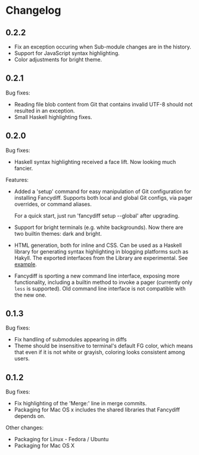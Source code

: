 # Changelog

## 0.2.2

- Fix an exception occuring when Sub-module changes are in the history.
- Support for JavaScript syntax highlighting.
- Color adjustments for bright theme.

## 0.2.1

Bug fixes:

- Reading file blob content from Git that contains invalid UTF-8
  should not resulted in an exception.
- Small Haskell highlighting fixes.

## 0.2.0

Bug fixes:

- Haskell syntax highlighting received a face lift. Now looking
  much fancier.

Features:

- Added a 'setup' command for easy manipulation of Git configuration
  for installing Fancydiff. Supports both local and global Git configs, 
  via pager overrides, or command aliases.

  For a quick start, just run 'fancydiff setup --global' after 
  upgrading.

- Support for bright terminals (e.g. white backgrounds). Now there are 
  two builtin themes: dark and bright.
- HTML generation, both for inline and CSS. Can be used as 
  a Haskell library for generating syntax highlighting in blogging
  platforms such as Hakyll. The exported interfaces from the Library 
  are experimental.
  See [example](http://blog.aloni.org/posts/st-monad-perf-with-exceptions/).
- Fancydiff is sporting a new command line interface, exposing 
  more functionality, including a builtin method to invoke a pager
  (currently only `less` is supported). Old command line interface
  is not compatible with the new one.

## 0.1.3

Bug fixes:

- Fix handling of submodules appearing in diffs
- Theme should be insensitive to terminal's default FG color,
  which means that even if it is not white or grayish, coloring
  looks consistent among users.

## 0.1.2

Bug fixes:

- Fix highlighting of the 'Merge:' line in merge commits.
- Packaging for Mac OS x includes the shared libraries
  that Fancydiff depends on.

Other changes:

- Packaging for Linux - Fedora / Ubuntu
- Packaging for Mac OS X
